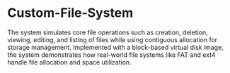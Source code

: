 # Custom-File-System
The system simulates core file operations such as creation, deletion, viewing, editing, and listing of files while using contiguous allocation for storage management. Implemented with a block-based virtual disk image, the system demonstrates how real-world file systems like FAT and ext4 handle file allocation and space utilization. 
